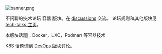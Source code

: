![banner.png](https://media.githubusercontent.com/media/adoyle-h/_imgs/master/github/tech-talks/banner.png)

不闲聊的技术论坛 容器 版块。在 [discussions][] 交流。
论坛规则和其他版块见 [tech-talks 主页](https://github.com/just-talks/tech-talks)。

本版块话题：Docker，LXC，Podman 等容器技术

K8S 话题请到 [DevOps 版块](https://github.com/just-talks/devops/discussions)讨论。

[discussions]: https://github.com/just-talks/container/discussions

